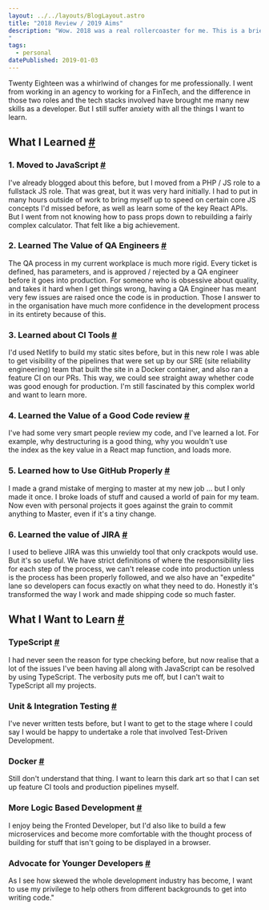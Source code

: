 ```yaml
---
layout: ../../layouts/BlogLayout.astro
title: "2018 Review / 2019 Aims"
description: "Wow. 2018 was a real rollercoaster for me. This is a brief review so that I can look back on what I achieved, and set out what I hope I can achieve in web development this year.
"
tags: 
  - personal
datePublished: 2019-01-03
---
```

Twenty Eighteen was a whirlwind of changes for me professionally. I went from working in an agency to working for a FinTech, and the difference in those two roles and the tech stacks involved have brought me many new skills as a developer. But I still suffer anxiety with all the things I want to learn.

## What I Learned [#](https://deliciousreverie.co.uk/posts/2018-review-2019-aims/#what-i-learned)

### 1\. Moved to JavaScript [#](https://deliciousreverie.co.uk/posts/2018-review-2019-aims/#1.-moved-to-javascript)

I've already blogged about this before, but I moved from a PHP / JS role to a fullstack JS role. That was great, but it was very hard initially. I had to put in many hours outside of work to bring myself up to speed on certain core JS concepts I'd missed before, as well as learn some of the key React APIs. But I went from not knowing how to pass props down to rebuilding a fairly complex calculator. That felt like a big achievement.

### 2\. Learned The Value of QA Engineers [#](https://deliciousreverie.co.uk/posts/2018-review-2019-aims/#2.-learned-the-value-of-qa-engineers)

The QA process in my current workplace is much more rigid. Every ticket is defined, has parameters, and is approved / rejected by a QA engineer before it goes into production. For someone who is obsessive about quality, and takes it hard when I get things wrong, having a QA Engineer has meant very few issues are raised once the code is in production. Those I answer to in the organisation have much more confidence in the development process in its entirety because of this.

### 3\. Learned about CI Tools [#](https://deliciousreverie.co.uk/posts/2018-review-2019-aims/#3.-learned-about-ci-tools)

I'd used Netlify to build my static sites before, but in this new role I was able to get visibility of the pipelines that were set up by our SRE (site reliability engineering) team that built the site in a Docker container, and also ran a feature CI on our PRs. This way, we could see straight away whether code was good enough for production. I'm still fascinated by this complex world and want to learn more.

### 4\. Learned the Value of a Good Code review [#](https://deliciousreverie.co.uk/posts/2018-review-2019-aims/#4.-learned-the-value-of-a-good-code-review)

I've had some very smart people review my code, and I've learned a lot. For example, why destructuring is a good thing, why you wouldn't use the index as the key value in a React map function, and loads more.

### 5\. Learned how to Use GitHub Properly [#](https://deliciousreverie.co.uk/posts/2018-review-2019-aims/#5.-learned-how-to-use-github-properly)

I made a grand mistake of merging to master at my new job ... but I only made it once. I broke loads of stuff and caused a world of pain for my team. Now even with personal projects it goes against the grain to commit anything to Master, even if it's a tiny change.

### 6\. Learned the value of JIRA [#](https://deliciousreverie.co.uk/posts/2018-review-2019-aims/#6.-learned-the-value-of-jira)

I used to believe JIRA was this unwieldy tool that only crackpots would use. But it's so useful. We have strict definitions of where the responsibility lies for each step of the process, we can't release code into production unless is the process has been properly followed, and we also have an "expedite" lane so developers can focus exactly on what they need to do. Honestly it's transformed the way I work and made shipping code so much faster.

## What I Want to Learn [#](https://deliciousreverie.co.uk/posts/2018-review-2019-aims/#what-i-want-to-learn)

### TypeScript [#](https://deliciousreverie.co.uk/posts/2018-review-2019-aims/#typescript)

I had never seen the reason for type checking before, but now realise that a lot of the issues I've been having all along with JavaScript can be resolved by using TypeScript. The verbosity puts me off, but I can't wait to TypeScript all my projects.

### Unit & Integration Testing [#](https://deliciousreverie.co.uk/posts/2018-review-2019-aims/#unit-and-integration-testing)

I've never written tests before, but I want to get to the stage where I could say I would be happy to undertake a role that involved Test-Driven Development.

### Docker [#](https://deliciousreverie.co.uk/posts/2018-review-2019-aims/#docker)

Still don't understand that thing. I want to learn this dark art so that I can set up feature CI tools and production pipelines myself.

### More Logic Based Development [#](https://deliciousreverie.co.uk/posts/2018-review-2019-aims/#more-logic-based-development)

I enjoy being the Fronted Developer, but I'd also like to build a few microservices and become more comfortable with the thought process of building for stuff that isn't going to be displayed in a browser.

### Advocate for Younger Developers [#](https://deliciousreverie.co.uk/posts/2018-review-2019-aims/#advocate-for-younger-developers)

As I see how skewed the whole development industry has become, I want to use my privilege to help others from different backgrounds to get into writing code."